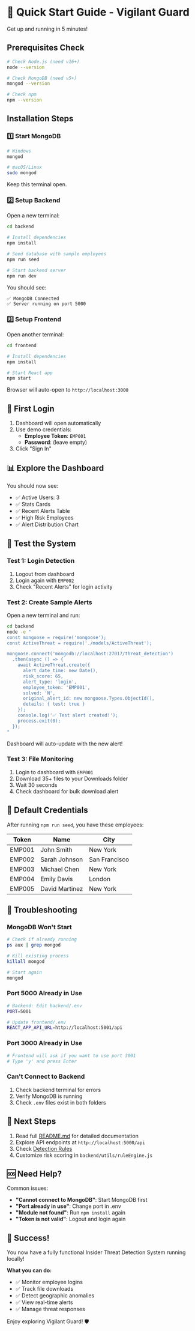 # 🚀 Quick Start Guide - Vigilant Guard

Get up and running in 5 minutes!

## Prerequisites Check

```bash
# Check Node.js (need v16+)
node --version

# Check MongoDB (need v5+)
mongod --version

# Check npm
npm --version
```

## Installation Steps

### 1️⃣ Start MongoDB

```bash
# Windows
mongod

# macOS/Linux
sudo mongod
```

Keep this terminal open.

### 2️⃣ Setup Backend

Open a new terminal:

```bash
cd backend

# Install dependencies
npm install

# Seed database with sample employees
npm run seed

# Start backend server
npm run dev
```

You should see:

```
✅ MongoDB Connected
✅ Server running on port 5000
```

### 3️⃣ Setup Frontend

Open another terminal:

```bash
cd frontend

# Install dependencies
npm install

# Start React app
npm start
```

Browser will auto-open to `http://localhost:3000`

## 🎉 First Login

1. Dashboard will open automatically
2. Use demo credentials:
   - **Employee Token**: `EMP001`
   - **Password**: (leave empty)
3. Click "Sign In"

## 📊 Explore the Dashboard

You should now see:

- ✅ Active Users: 3
- ✅ Stats Cards
- ✅ Recent Alerts Table
- ✅ High Risk Employees
- ✅ Alert Distribution Chart

## 🧪 Test the System

### Test 1: Login Detection

1. Logout from dashboard
2. Login again with `EMP002`
3. Check "Recent Alerts" for login activity

### Test 2: Create Sample Alerts

Open a new terminal and run:

```bash
cd backend
node -e "
const mongoose = require('mongoose');
const ActiveThreat = require('./models/ActiveThreat');

mongoose.connect('mongodb://localhost:27017/threat_detection')
  .then(async () => {
    await ActiveThreat.create({
      alert_date_time: new Date(),
      risk_score: 65,
      alert_type: 'login',
      employee_token: 'EMP001',
      solved: 'N',
      original_alert_id: new mongoose.Types.ObjectId(),
      details: { test: true }
    });
    console.log('✅ Test alert created!');
    process.exit(0);
  });
"
```

Dashboard will auto-update with the new alert!

### Test 3: File Monitoring

1. Login to dashboard with `EMP001`
2. Download 35+ files to your Downloads folder
3. Wait 30 seconds
4. Check dashboard for bulk download alert

## 🎯 Default Credentials

After running `npm run seed`, you have these employees:

| Token  | Name           | City          |
| ------ | -------------- | ------------- |
| EMP001 | John Smith     | New York      |
| EMP002 | Sarah Johnson  | San Francisco |
| EMP003 | Michael Chen   | New York      |
| EMP004 | Emily Davis    | London        |
| EMP005 | David Martinez | New York      |

## 🔧 Troubleshooting

### MongoDB Won't Start

```bash
# Check if already running
ps aux | grep mongod

# Kill existing process
killall mongod

# Start again
mongod
```

### Port 5000 Already in Use

```bash
# Backend: Edit backend/.env
PORT=5001

# Update frontend/.env
REACT_APP_API_URL=http://localhost:5001/api
```

### Port 3000 Already in Use

```bash
# Frontend will ask if you want to use port 3001
# Type 'y' and press Enter
```

### Can't Connect to Backend

1. Check backend terminal for errors
2. Verify MongoDB is running
3. Check `.env` files exist in both folders

## 📖 Next Steps

1. Read full [README.md](README.md) for detailed documentation
2. Explore API endpoints at `http://localhost:5000/api`
3. Check [Detection Rules](README.md#detection-rules)
4. Customize risk scoring in `backend/utils/ruleEngine.js`

## 🆘 Need Help?

Common issues:

- **"Cannot connect to MongoDB"**: Start MongoDB first
- **"Port already in use"**: Change port in .env
- **"Module not found"**: Run `npm install` again
- **"Token is not valid"**: Logout and login again

## 🎊 Success!

You now have a fully functional Insider Threat Detection System running locally!

**What you can do:**

- ✅ Monitor employee logins
- ✅ Track file downloads
- ✅ Detect geographic anomalies
- ✅ View real-time alerts
- ✅ Manage threat responses

Enjoy exploring Vigilant Guard! 🛡️

